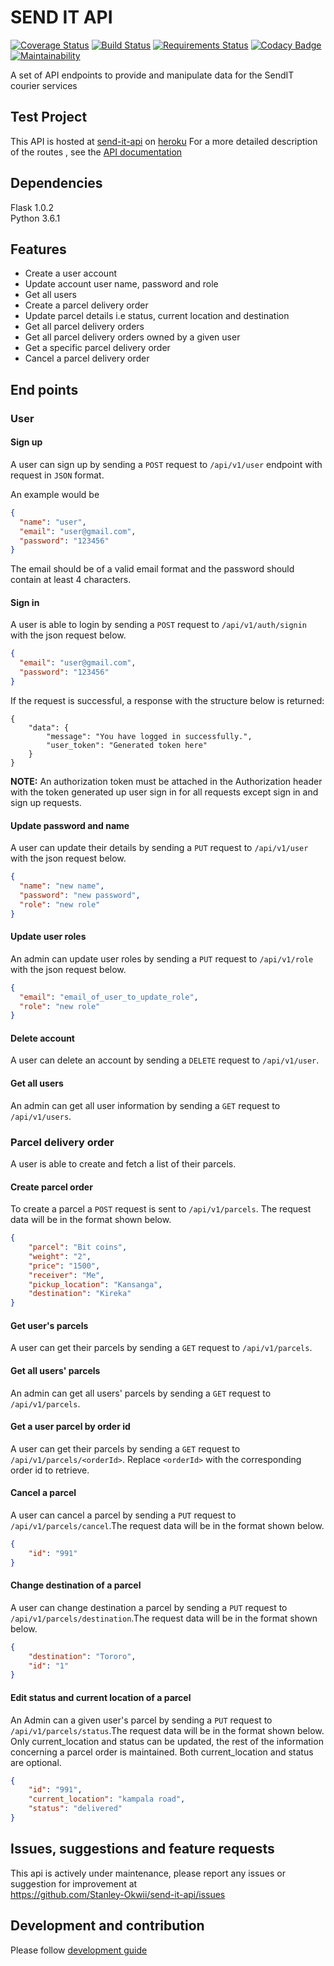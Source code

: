 # SEND IT API
[![Coverage Status](https://coveralls.io/repos/github/Stanley-Okwii/send-it-api/badge.svg?branch=persistent-data)](https://coveralls.io/github/Stanley-Okwii/send-it-api?branch=persistent-data)
[![Build Status](https://travis-ci.org/Stanley-Okwii/send-it-api.svg?branch=persistent-data)](https://travis-ci.org/Stanley-Okwii/send-it-api/)
[![Requirements Status](https://requires.io/github/Stanley-Okwii/send-it-api/requirements.svg?branch=persistent-data)](https://requires.io/github/Stanley-Okwii/send-it-api/requirements/?branch=persistent-data)
[![Codacy Badge](https://api.codacy.com/project/badge/Grade/e1b69a7d2b1a4e15a7ad9db7a7de6a64)](https://www.codacy.com/app/Stanley-Okwii/send-it-api?utm_source=github.com&amp;utm_medium=referral&amp;utm_content=Stanley-Okwii/send-it-api&amp;utm_campaign=Badge_Grade)
[![Maintainability](https://api.codeclimate.com/v1/badges/deffc4af002cf7975420/maintainability)](https://codeclimate.com/github/Stanley-Okwii/send-it-api/maintainability)

A set of API endpoints to provide and manipulate data for the SendIT courier services

## Test Project 
This API is hosted at [send-it-api](https://sender-app.herokuapp.com) on [heroku](heroku.com)
For a more detailed description of the routes , see the [API documentation](https://sender-app.herokuapp.com/apidocs/)

## Dependencies
Flask 1.0.2  
Python 3.6.1

## Features
 - Create a user account
 - Update account user name, password and role
 - Get all users
 - Create a parcel delivery order
 - Update parcel details i.e status, current location and destination
 - Get all parcel delivery orders
 - Get all parcel delivery orders owned by a given user
 - Get a specific parcel delivery order
 - Cancel a parcel delivery order

## End points
### User
#### Sign up
A user can sign up by sending a `POST` request to `/api/v1/user` endpoint with request in `JSON` format.

An example would be
```json
{
  "name": "user",
  "email": "user@gmail.com",
  "password": "123456"
}
```
The email should be of a valid email format and the password should contain at least 4 characters.

#### Sign in
A user is able to login by sending a `POST` request to `/api/v1/auth/signin` with the json request below.
```json
{
  "email": "user@gmail.com",
  "password": "123456"
}
```

If the request is successful, a response with the structure below is returned:
```
{
    "data": {
        "message": "You have logged in successfully.",
        "user_token": "Generated token here"
    }
}
```
 **NOTE:** An authorization token must be attached in the Authorization header with the token generated up user sign in for all requests except sign in and sign up requests.

#### Update password and name
A user can update their details by sending a `PUT` request to `/api/v1/user` with the json request below. 
```json
{
  "name": "new name",
  "password": "new password",
  "role": "new role"
}
```
#### Update user roles
An admin can update user roles by sending a `PUT` request to `/api/v1/role` with the json request below.  
```json
{
  "email": "email_of_user_to_update_role",
  "role": "new role"
}
```

#### Delete account
A user can delete an account by sending a `DELETE` request to `/api/v1/user`.

#### Get all users
An admin can get all user information by sending a `GET` request to `/api/v1/users`. 

### Parcel delivery order
A user is able to create and fetch a list of their parcels.

#### Create parcel order
To create a parcel a `POST` request is sent to `/api/v1/parcels`. The request data will be in the format shown below.

```json
{
    "parcel": "Bit coins",
    "weight": "2",
    "price": "1500",
    "receiver": "Me",
    "pickup_location": "Kansanga",
    "destination": "Kireka"
}
```

#### Get user's parcels
A user can get their parcels by sending a `GET` request to `/api/v1/parcels`.

#### Get all users' parcels
An admin can get all users' parcels by sending a `GET` request to `/api/v1/parcels`. 

#### Get a user parcel by order id
A user can get their parcels by sending a `GET` request to `/api/v1/parcels/<orderId>`. Replace `<orderId>` with the corresponding order id to retrieve.

#### Cancel a parcel
A user can cancel a parcel by sending a `PUT` request to `/api/v1/parcels/cancel`.The request data will be in the format shown below. 
```json
{
    "id": "991"
}
```

#### Change destination of a parcel
A user can change destination a parcel by sending a `PUT` request to `/api/v1/parcels/destination`.The request data will be in the format shown below. 
```json
{
    "destination": "Tororo",
    "id": "1"
}
```

#### Edit status and current location of a parcel
An Admin can a given user's parcel by sending a `PUT` request to `/api/v1/parcels/status`.The request data will be in the format shown below. Only current_location and status can be updated, the rest of the information concerning a parcel order is maintained. Both current_location and status are optional.  
```json
{
    "id": "991",
    "current_location": "kampala road",
    "status": "delivered"
}
```

## Issues, suggestions and feature requests
This api is actively under maintenance, please report any issues or suggestion for improvement at  
https://github.com/Stanley-Okwii/send-it-api/issues

## Development and contribution
Please follow [development guide](/development.md)
